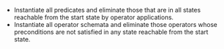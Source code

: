 - Instantiate all predicates and eliminate those that are in all states reachable from the start state by operator applications.
- Instantiate all operator schemata and eliminate those operators whose preconditions are not satisfied in any state reachable from the start state.